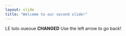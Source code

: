 ```yaml
---
layout: slide
title: "Welcome to our second slide!"
---
```

LE tuto oueoue **CHANGED**
Use the left arrow to go back!
